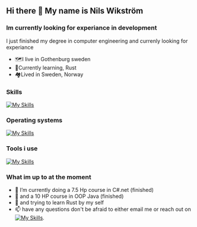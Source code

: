 ## Hi there 👋 My name is Nils Wikström 

### Im currently looking for experiance in development 
I just finished my degree in computer engineering and currenly looking for experiance 
* 🗺️I live in Gothenburg sweden
* 💮Currently learning, Rust
* 🏘️Lived in Sweden, Norway
 
### Skills 
[![My Skills](https://skillicons.dev/icons?i=js,ts,vite,react,html,css,py,cpp)](https://skillicons.dev)


### Operating systems
[![My Skills](https://skillicons.dev/icons?i=windows,linux)](https://skillicons.dev)

### Tools i use 
[![My Skills](https://skillicons.dev/icons?i=vscode,discord,github,obsidian,git)](https://skillicons.dev)




### What im up to at the moment
- 🌱 I’m currently doing a 7.5 Hp course in C#.net (finished) 
- 🌱 and a 10 HP course in OOP Java (finished) 
- 🌱 and trying to learn Rust by my self 
- 📫 have any questions don't be afraid to either email me or reach out on    [![My Skills](https://skillicons.dev/icons?i=linkedin)](https://www.linkedin.com/in/nils-wikstr%C3%B6m-814b04198/). 

<!--
**Nilswik/Nilswik** is a ✨ _special_ ✨ repository because its `README.md` (this file) appears on your GitHub profile.

Here are some ideas to get you started:

- 🔭 I’m currently working on ...
- 🌱 I’m currently learning ...
- 👯 I’m looking to collaborate on ...
- 🤔 I’m looking for help with ...
- 💬 Ask me about ...
- 📫 How to reach me: ...
- 😄 Pronouns: ...
- ⚡ Fun fact: ...
-->
